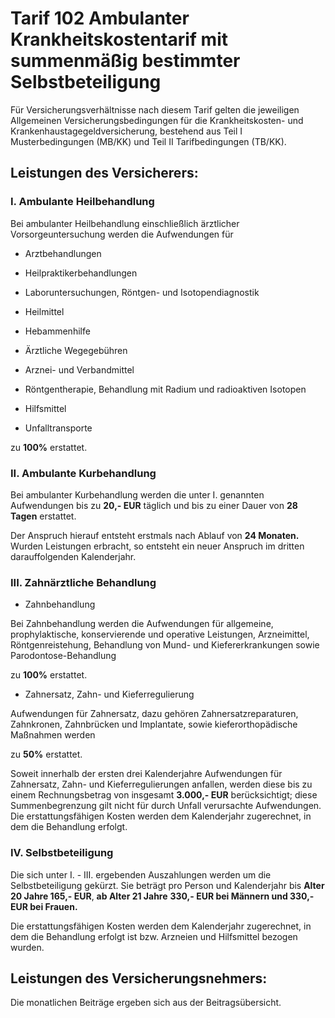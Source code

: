 # Tarif 102 Ambulanter Krankheitskostentarif mit summenmäßig bestimmter Selbstbeteiligung

Für Versicherungsverhältnisse nach diesem Tarif gelten die jeweiligen Allgemeinen Versicherungsbedingungen für die Krankheitskosten- und Krankenhaustagegeldversicherung, bestehend aus Teil I Musterbedingungen (MB/KK) und Teil II Tarifbedingungen (TB/KK).

## Leistungen des Versicherers:

### I. Ambulante Heilbehandlung

Bei ambulanter Heilbehandlung einschließlich ärztlicher Vorsorgeuntersuchung werden die Aufwendungen für

- Arztbehandlungen
- Heilpraktikerbehandlungen
- Laboruntersuchungen, Röntgen- und Isotopendiagnostik
- Heilmittel
- Hebammenhilfe

- Ärztliche Wegegebühren
- Arznei- und Verbandmittel
- Röntgentherapie, Behandlung mit Radium und radioaktiven Isotopen
- Hilfsmittel
- Unfalltransporte

zu **100%** erstattet.

### II. Ambulante Kurbehandlung

Bei ambulanter Kurbehandlung werden die unter I. genannten Aufwendungen bis zu **20,- EUR** täglich und bis zu einer Dauer von **28 Tagen** erstattet.

Der Anspruch hierauf entsteht erstmals nach Ablauf von **24 Monaten.** Wurden Leistungen erbracht, so entsteht ein neuer Anspruch im dritten darauffolgenden Kalenderjahr.

### III. Zahnärztliche Behandlung

- Zahnbehandlung

Bei Zahnbehandlung werden die Aufwendungen für allgemeine, prophylaktische, konservierende und operative Leistungen, Arzneimittel, Röntgenreistehung, Behandlung von Mund- und Kiefererkrankungen sowie Parodontose-Behandlung

zu **100%** erstattet.

- Zahnersatz, Zahn- und Kieferregulierung

Aufwendungen für Zahnersatz, dazu gehören Zahnersatzreparaturen, Zahnkronen, Zahnbrücken und Implantate, sowie kieferorthopädische Maßnahmen werden

zu **50%** erstattet.

Soweit innerhalb der ersten drei Kalenderjahre Aufwendungen für Zahnersatz, Zahn- und Kieferregulierungen anfallen, werden diese bis zu einem Rechnungsbetrag von insgesamt **3.000,- EUR** berücksichtigt; diese Summenbegrenzung gilt nicht für durch Unfall verursachte Aufwendungen. Die erstattungsfähigen Kosten werden dem Kalenderjahr zugerechnet, in dem die Behandlung erfolgt.

### IV. Selbstbeteiligung

Die sich unter I. - III. ergebenden Auszahlungen werden um die Selbstbeteiligung gekürzt. Sie beträgt pro Person und Kalenderjahr bis **Alter 20 Jahre 165,- EUR**, **ab Alter 21 Jahre** **330,- EUR bei Männern und 330,- EUR bei Frauen.**

Die erstattungsfähigen Kosten werden dem Kalenderjahr zugerechnet, in dem die Behandlung erfolgt ist bzw. Arzneien und Hilfsmittel bezogen wurden.

## Leistungen des Versicherungsnehmers:

Die monatlichen Beiträge ergeben sich aus der Beitragsübersicht.
